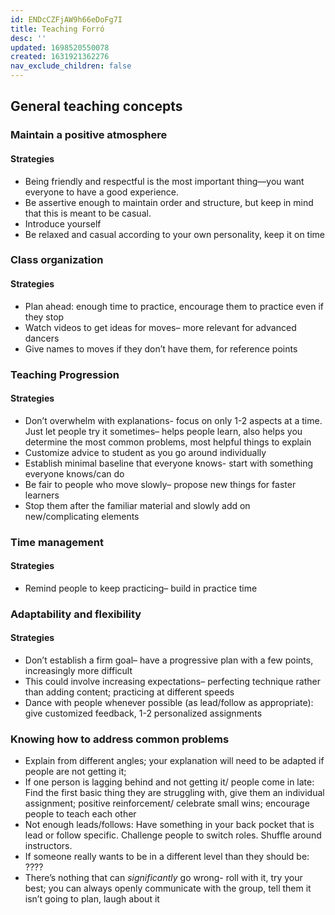 ```yaml
---
id: ENDcCZFjAW9h66eDoFg7I
title: Teaching Forró
desc: ''
updated: 1698520550078
created: 1631921362276
nav_exclude_children: false
---
```


## General teaching concepts

### Maintain a positive atmosphere

#### Strategies

- Being friendly and respectful is the most important thing—you want everyone to have a good experience.
- Be assertive enough to maintain order and structure, but keep in mind that this is meant to be casual.
- Introduce yourself
- Be relaxed and casual according to your own personality, keep it on time

### Class organization

#### Strategies

- Plan ahead: enough time to practice, encourage them to practice even if they stop
- Watch videos to get ideas for moves– more relevant for advanced dancers
- Give names to moves if they don’t have them, for reference points

### Teaching Progression

#### Strategies

- Don’t overwhelm with explanations- focus on only 1-2 aspects at a time. Just let people try it sometimes– helps people learn, also helps you determine the most common problems, most helpful things to explain
- Customize advice to student as you go around individually
- Establish minimal baseline that everyone knows- start with something everyone knows/can do
- Be fair to people who move slowly– propose new things for faster learners
- Stop them after the familiar material and slowly add on new/complicating elements

### Time management

#### Strategies

- Remind people to keep practicing– build in practice time

### Adaptability and flexibility

#### Strategies

- Don’t establish a firm goal– have a progressive plan with a few points, increasingly more difficult
- This could involve increasing expectations– perfecting technique rather than adding content; practicing at different speeds
- Dance with people whenever possible (as lead/follow as appropriate): give customized feedback, 1-2 personalized assignments

### Knowing how to address common problems
  
- Explain from different angles; your explanation will need to be adapted if people are not getting it;
- If one person is lagging behind and not getting it/ people come in late: Find the first basic thing they are struggling with, give them an individual assignment; positive reinforcement/ celebrate small wins; encourage people to teach each other
- Not enough leads/follows: Have something in your back pocket that is lead or follow specific. Challenge people to switch roles. Shuffle around instructors.
- If someone really wants to be in a different level than they should be: ????
- There’s nothing that can *significantly* go wrong- roll with it, try your best; you can always openly communicate with the group, tell them it isn’t going to plan, laugh about it
